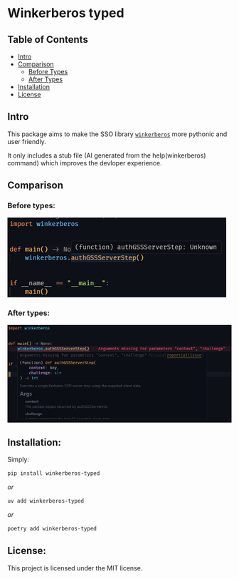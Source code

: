 # Winkerberos typed

## Table of Contents

<ul>
  <li><a href="#intro">Intro</a></li>
  <li>
    <a href="#comparison">Comparison</a>
    <ul>
      <li><a href="#before-types">Before Types</a></li>
      <li><a href="#after-types">After Types</a></li>
    </ul>
  </li>
  <li><a href="#installation">Installation</a></li>
  <li><a href="#license">License</a></li>
</ul>

## Intro

This package aims to make the SSO library [`winkerberos`](https://github.com/mongodb/winkerberos) more pythonic and user friendly.

It only includes a stub file (AI generated from the help(winkerberos) command) which improves the devloper experience.

## Comparison

### Before types:

<img src="https://raw.githubusercontent.com/DroidZed/winkerberos-typed/refs/heads/main/images/before.png"  alt="before types" title="before"/>

### After types:

<img src="https://raw.githubusercontent.com/DroidZed/winkerberos-typed/refs/heads/main/images/after.png"  alt="after types" title="after"/>

## Installation:

Simply:

```sh
pip install winkerberos-typed

```

_or_

```sh
uv add winkerberos-typed

```

_or_

```sh
poetry add winkerberos-typed

```

## License:

This project is licensed under the MIT license.
